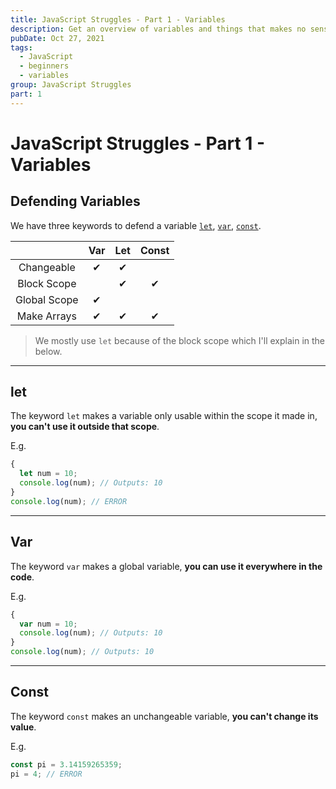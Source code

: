 ```yaml
---
title: JavaScript Struggles - Part 1 - Variables
description: Get an overview of variables and things that makes no sense for other developers in variables in JavaScript.
pubDate: Oct 27, 2021
tags:
  - JavaScript
  - beginners
  - variables
group: JavaScript Struggles
part: 1
---
```


# JavaScript Struggles - Part 1 - Variables

## Defending Variables

We have three keywords to defend a variable [`let`](#let), [`var`](#var), [`const`](#const).

|              | Var | Let | Const |
| :----------: | :-: | :-: | :---: |
|  Changeable  | ✔  | ✔  |       |
| Block Scope  |     | ✔  |  ✔   |
| Global Scope | ✔  |     |       |
| Make Arrays  | ✔  | ✔  |  ✔   |

> We mostly use `let` because of the block scope which I'll explain in the below.

---

## let <a name="let"></a>

The keyword `let` makes a variable only usable within the scope it made in, **you can't use it outside that scope**.

E.g.

```js
{
  let num = 10;
  console.log(num); // Outputs: 10
}
console.log(num); // ERROR
```

---

## Var <a name="var"></a>

The keyword `var` makes a global variable, **you can use it everywhere in the code**.

E.g.

```js
{
  var num = 10;
  console.log(num); // Outputs: 10
}
console.log(num); // Outputs: 10
```

---

## Const <a name="const"></a>

The keyword `const` makes an unchangeable variable, **you can't change its value**.

E.g.

```js
const pi = 3.14159265359;
pi = 4; // ERROR
```
